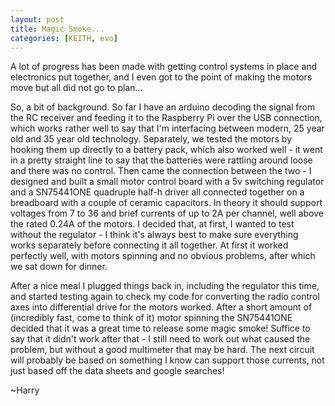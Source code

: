 ```yaml
---
layout: post
title: Magic Smoke...
categories: [KEITH, evo]
---
```


A lot of progress has been made with getting control systems in place and electronics put together, and I even got to the point of making the motors move but all did not go to plan...

So, a bit of background. So far I have an arduino decoding the signal from the RC receiver and feeding it to the Raspberry Pi over the USB connection, which works rather well to say that I'm interfacing between modern, 25 year old and 35 year old technology.
Separately, we tested the motors by hooking them up directly to a battery pack, which also worked well - it went in a pretty straight line to say that the batteries were rattling around loose and there was no control.
Then came the connection between the two - I designed and built a small motor control board with a 5v switching regulator and a SN75441ONE quadruple half-h driver all connected together on a breadboard  with a couple of ceramic capacitors. In theory it should support voltages from 7 to 36 and brief currents of up to 2A per channel, well above the rated 0.24A of the motors. I decided that, at first, I wanted to test without the regulator - I think it's always best to make sure everything works separately before connecting it all together. At first it worked perfectly well, with motors spinning and no obvious problems, after which we sat down for dinner.

After a nice meal I plugged things back in, including the regulator this time, and started testing again to check my code for converting the radio control axes into differential drive for the motors worked. After a short amount of (incredibly fast, come to think of it) motor spinning the SN75441ONE decided that it was a great time to release some magic smoke! Suffice to say that it didn't work after that - I still need to work out what caused the problem, but without a good multimeter that may be hard. The next circuit will probably be based on something I know can support those currents, not just based off the data sheets and google searches!

~Harry

